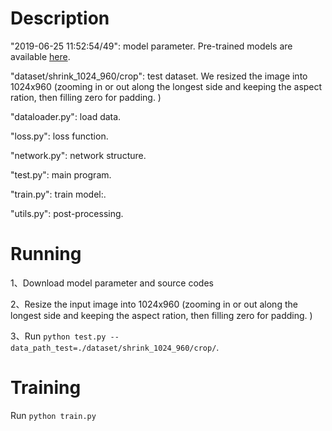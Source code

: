 # Description
"2019-06-25 11:52:54/49": model parameter. Pre-trained models are available [here](https://drive.google.com/file/d/17MtuXcgMqb5HjBRy4tNL9oLkEI5auLUT/view?usp=sharing).

"dataset/shrink_1024_960/crop": test dataset. We resized the image into 1024x960 (zooming in or out along the longest side and keeping the aspect ration, then filling zero for padding. )

"dataloader.py": load data. 

"loss.py": loss function. 

"network.py": network structure.

"test.py": main program.

"train.py": train model:.

"utils.py": post-processing.



# Running
1、Download model parameter and source codes 

2、Resize the input image into 1024x960 (zooming in or out along the longest side and keeping the aspect ration, then filling zero for padding. )  

3、Run `python test.py --data_path_test=./dataset/shrink_1024_960/crop/`.

# Training
Run `python train.py`


